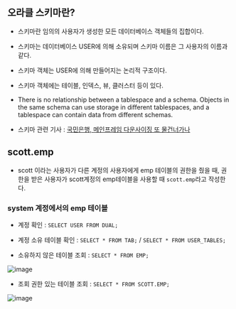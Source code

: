 ## 오라클 스키마란?

- 스키마란 임의의 사용자가 생성한 모든 데이터베이스 객체들의 집합이다.

- 스키마는 데이터베이스 USER에 의해 소유되며 스키마 이름은 그 사용자의 이름과 같다.

- 스키마 객체는 USER에 의해 만들어지는 논리적 구조이다.

- 스키마 객체에는 테이블, 인덱스, 뷰, 클러스터 등이 있다.

- There is no relationship between a tablespace and a schema. Objects in the same schema can use storage in different tablespaces, and a tablespace can contain data from different schemas.

- 스키마 관련 기사  : [국민은행, 메인프레임 다운사이징 또 물건너가나](http://webcache.googleusercontent.com/search?q=cache:0Cwii2IPq4UJ:www.bikorea.net/news/articleView.html%3Fidxno%3D30246+&cd=1&hl=ko&ct=clnk&gl=kr)


## scott.emp

- scott 이라는 사용자가 다른 계정의 사용자에게 emp 테이블의 권한을 줬을 때, 권한을 받은 사용자가 scott계정의 emp테이블을 사용할 때 `scott.emp`라고 작성한다.

### system 계정에서의 emp 테이블

- 계정 확인 : `SELECT USER FROM DUAL;`

- 계정 소유 테이블 확인 : `SELECT * FROM TAB;` / `SELECT * FROM USER_TABLES;`

- 소유하지 않은 테이블 조회 : `SELECT * FROM EMP;`

![image](https://user-images.githubusercontent.com/77392444/116014245-51452a00-a66f-11eb-9778-5112dea81252.png)

- 조회 권한 있는 테이블 조회 : `SELECT * FROM SCOTT.EMP;`

![image](https://user-images.githubusercontent.com/77392444/116014255-602bdc80-a66f-11eb-89f7-1e9593b32348.png)
